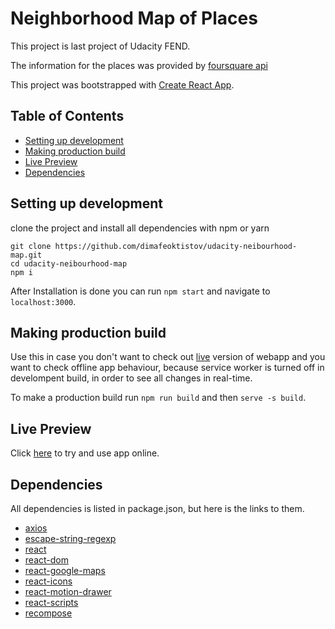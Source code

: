 # Neighborhood Map of Places

This project is last project of Udacity FEND.

The information for the places was provided by [foursquare api](https://developer.foursquare.com/places-api)

This project was bootstrapped with [Create React App](https://github.com/facebookincubator/create-react-app).

## Table of Contents

* [Setting up development](#setting-up-development)
* [Making production build](#making-production-build)
* [Live Preview](#live-preview)
* [Dependencies](#dependencies)

## Setting up development

clone the project and install all dependencies with npm or yarn

```
git clone https://github.com/dimafeoktistov/udacity-neibourhood-map.git
cd udacity-neibourhood-map
npm i
```

After Installation is done you can run `npm start` and navigate to `localhost:3000`.

## Making production build

Use this in case you don't want to check out [live](https://udacity-neibourhood-map.firebaseapp.com) version of webapp and you want to check offline app behaviour, because service worker is turned off in develompent build, in order to see all changes in real-time.

To make a production build run `npm run build` and then `serve -s build`.

## Live Preview

Click [here](https://udacity-neibourhood-map.firebaseapp.com) to try and use app online.

## Dependencies

All dependencies is listed in package.json, but here is the links to them.

* [axios](https://www.npmjs.com/package/axios)
* [escape-string-regexp](https://www.npmjs.com/package/@types/escape-string-regexp)
* [react](https://www.npmjs.com/package/react)
* [react-dom](https://www.npmjs.com/package/react-dom)
* [react-google-maps](https://www.npmjs.com/package/react-google-maps)
* [react-icons](https://www.npmjs.com/package/react-icons)
* [react-motion-drawer](https://www.npmjs.com/package/react-motion-drawer)
* [react-scripts](https://www.npmjs.com/package/react-scripts)
* [recompose](https://www.npmjs.com/package/recompose)
